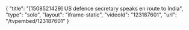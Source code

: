 {
    "title": "[1508521429] US defence secretary speaks en route to India",
    "type": "solo",
    "layout": "iframe-static",
    "videoId": "123187601",
    "url": "\/tvpembed\/123187601"
}